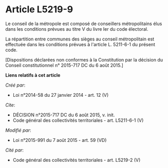 # Article L5219-9

Le conseil de la métropole est composé de conseillers métropolitains élus dans les conditions prévues au titre V du livre Ier
du code électoral. 

La répartition entre communes des sièges au conseil métropolitain est effectuée dans les conditions prévues à l'article L.
5211-6-1 du présent code. 

[Dispositions déclarées non conformes à la Constitution par la décision du Conseil constitutionnel n° 2015-717 DC du 6 août
2015.]

**Liens relatifs à cet article**

_Créé par_:

  - Loi n°2014-58 du 27 janvier 2014 - art. 12 (V)

_Cite_:

  - DÉCISION n°2015-717 DC du 6 août 2015, v. init.
  - Code général des collectivités territoriales - art. L5211-6-1 (V)

_Modifié par_:

  - Loi n°2015-991 du 7 août 2015 - art. 59 (VD)

_Cité par_:

  - Code général des collectivités territoriales - art. L5219-2 (V)
